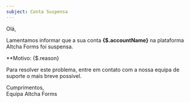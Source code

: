 ```yaml
---
subject: Conta Suspensa
---
```


Olá,

Lamentamos informar que a sua conta **{$.accountName}** na plataforma Altcha Forms foi suspensa.

**Motivo: {$.reason}

Para resolver este problema, entre em contato com a nossa equipa de suporte o mais breve possível.

Cumprimentos,  
Equipa Altcha Forms
